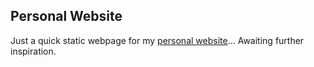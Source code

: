 ## Personal Website

Just a quick static webpage for my [personal website](http://www.pearlapapiernik.com)... Awaiting further inspiration.

